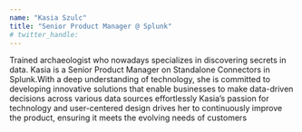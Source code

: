 ```yaml
---
name: "Kasia Szulc"
title: "Senior Product Manager @ Splunk"
# twitter_handle: 
---
```

Trained archaeologist who nowadays specializes in discovering secrets in data.  Kasia is a Senior Product Manager on Standalone Connectors in Splunk.With a deep understanding of technology, she is committed to developing innovative solutions that enable businesses to make data-driven decisions across various data sources effortlessly  Kasia’s passion for technology and user-centered design drives her to continuously improve the product, ensuring it meets the evolving needs of customers

